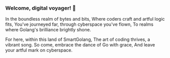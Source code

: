 ### Welcome, digital voyager! 👋

In the boundless realm of bytes and bits,
Where coders craft and artful logic fits,
You've journeyed far, through cyberspace you've flown,
To realms where Golang's brilliance brightly shone.

For here, within this land of SmartGolang,
The art of coding thrives, a vibrant song.
So come, embrace the dance of Go with grace,
And leave your artful mark on cyberspace.

